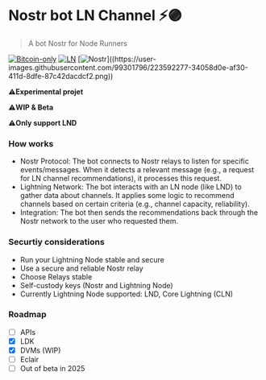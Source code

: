 # Nostr bot LN Channel ⚡🟣

>A bot Nostr for Node Runners 

[![Bitcoin-only](https://img.shields.io/badge/bitcoin-only-FF9900?logo=bitcoin)](https://twentyone.world)
[![LN](https://img.shields.io/badge/lightning-792EE5?logo=lightning)](https://mempool.space/lightning)
[![Nostr](https://img.shields.io/badge/nostr-only-FF9900?)]((https://user-images.githubusercontent.com/99301796/223592277-34058d0e-af30-411d-8dfe-87c42dacdcf2.png))

⚠️**Experimental projet**

⚠️**WIP & Beta**

⚠️**Only support LND**

### How works 

- Nostr Protocol: The bot connects to Nostr relays to listen for specific events/messages. When it detects a relevant message (e.g., a request for LN channel recommendations), it processes this request.
- Lightning Network: The bot interacts with an LN node (like LND) to gather data about channels. It applies some logic to recommend channels based on certain criteria (e.g., channel capacity, reliability).
- Integration: The bot then sends the recommendations back through the Nostr network to the user who requested them.

### Securtiy considerations

- Run your Lightning Node stable and secure
- Use a secure and reliable Nostr relay
- Choose Relays stable
- Self-custody keys (Nostr and Lightning Node)
- Currently Lightning Node supported: LND, Core Lightning (CLN)
  
### Roadmap 

- [ ] APIs
- [x] LDK 
- [x] DVMs (WIP)
- [ ] Eclair
- [ ] Out of beta in 2025
